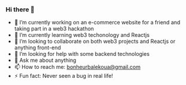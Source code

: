 ### Hi there 👋

- 🔭 I’m currently working on an e-commerce website for a friend and taking part in a web3 hackathon 
- 🌱 I’m currently learning web3 techonology and Reactjs
- 👯 I’m looking to collaborate on both web3 projects and Reactjs or anything front-end
- 🤔 I’m looking for help with some backend technologies
- 💬 Ask me about anything
- 📫 How to reach me: bonheurbalekoua@gmail.com
- ⚡ Fun fact: Never seen a bug in real life!
